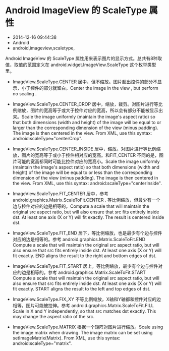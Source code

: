 # Android ImageView 的 ScaleType 属性
- 2014-12-16 09:44:38
- Android
- android,imageview,scaletype,

<!--markdown-->Android ImageView 的 ScaleType 属性用来表示图片的显示方式。总共有8种取值，取值的范围定义在 android.widget.ImageView.ScaleType 这个枚举类型里。


<!--more-->


 - ImageView.ScaleType.CENTER
居中，但不缩放。图片超出控件的部分不显示，小于控件的部分就留白。Center the image in the view , but perform no scaling .

 - ImageView.ScaleType.CENTER_CROP
居中，缩放，裁剪。对图片进行等比例缩放，图片的宽高等于或大于控件对应的宽高，所以会有部分不能被显示出来。Scale the image uniformly (maintain the image's aspect ratio) so that both dimensions (width and height) of the image will be equal to or larger than the corresponding dimension of the view (minus padding). The image is then centered in the view. From XML, use this syntax: android:scaleType="centerCrop".

 - ImageView.ScaleType.CENTER_INSIDE
居中，缩放。对图片进行等比例缩放，图片的宽高等于或小于控件相对应的宽高。和FIT_CENTER 不同的是，图片可能的宽高都同时可能比控件对应的宽高小。Scale the image uniformly (maintain the image's aspect ratio) so that both dimensions (width and height) of the image will be equal to or less than the corresponding dimension of the view (minus padding). The image is then centered in the view. From XML, use this syntax: android:scaleType="centerInside".

 - ImageView.ScaleType.FIT_CENTER
居中，参考 android.graphics.Matrix.ScaleToFit.CENTER . 等比例缩放，但最少有一个边与控件对应的边是相等的。Compute a scale that will maintain the original src aspect ratio, but will also ensure that src fits entirely inside dst. At least one axis (X or Y) will fit exactly. The result is centered inside dst.

 - ImageView.ScaleType.FIT_END
居下，等比例缩放，也是最少有个边与控件对应的边是相等的。参考 android.graphics.Matrix.ScaleToFit.END  Compute a scale that will maintain the original src aspect ratio, but will also ensure that src fits entirely inside dst. At least one axis (X or Y) will fit exactly. END aligns the result to the right and bottom edges of dst.

 - ImageView.ScaleType.FIT_START
居上，等比例缩放，最少有个边与控件对应的边是相等的。参考 android.graphics.Matrix.ScaleToFit.START  Compute a scale that will maintain the original src aspect ratio, but will also ensure that src fits entirely inside dst. At least one axis (X or Y) will fit exactly. START aligns the result to the left and top edges of dst.

 - ImageView.ScaleType.FIX_XY
不等比例缩放，X轴和Y轴都和控件对应的边相等，图片可能被拉伸。参考 android.graphics.Matrix.ScaleToFit.FILL  Scale in X and Y independently, so that src matches dst exactly. This may change the aspect ratio of the src.

 - ImageView.ScaleType.MATRIX
根据一个矩阵对图片进行缩放。Scale using the image matrix when drawing. The image matrix can be set using setImageMatrix(Matrix). From XML, use this syntax: android:scaleType="matrix".